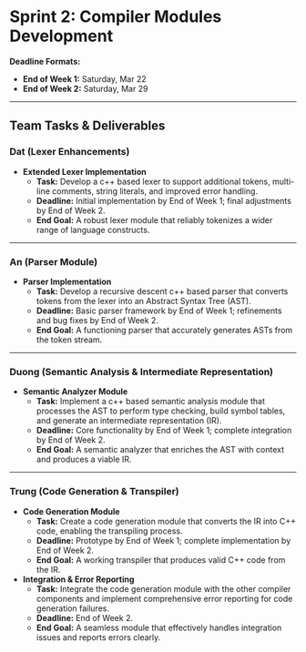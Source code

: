 # Sprint 2: Compiler Modules Development

**Deadline Formats:**  
- **End of Week 1:** Saturday, Mar 22  
- **End of Week 2:** Saturday, Mar 29  

---

## Team Tasks & Deliverables

### Dat (Lexer Enhancements)
- **Extended Lexer Implementation**  
  - **Task:** Develop a c++ based lexer to support additional tokens, multi-line comments, string literals, and improved error handling.  
  - **Deadline:** Initial implementation by End of Week 1; final adjustments by End of Week 2.  
  - **End Goal:** A robust lexer module that reliably tokenizes a wider range of language constructs.

---

### An (Parser Module)
- **Parser Implementation**  
  - **Task:** Develop a recursive descent c++ based parser that converts tokens from the lexer into an Abstract Syntax Tree (AST).  
  - **Deadline:** Basic parser framework by End of Week 1; refinements and bug fixes by End of Week 2.  
  - **End Goal:** A functioning parser that accurately generates ASTs from the token stream.

---

### Duong (Semantic Analysis & Intermediate Representation)
- **Semantic Analyzer Module**  
  - **Task:** Implement a c++ based semantic analysis module that processes the AST to perform type checking, build symbol tables, and generate an intermediate representation (IR).  
  - **Deadline:** Core functionality by End of Week 1; complete integration by End of Week 2.  
  - **End Goal:** A semantic analyzer that enriches the AST with context and produces a viable IR.

---

### Trung (Code Generation & Transpiler)
- **Code Generation Module**  
  - **Task:** Create a code generation module that converts the IR into C++ code, enabling the transpiling process.  
  - **Deadline:** Prototype by End of Week 1; complete implementation by End of Week 2.  
  - **End Goal:** A working transpiler that produces valid C++ code from the IR.
- **Integration & Error Reporting**  
  - **Task:** Integrate the code generation module with the other compiler components and implement comprehensive error reporting for code generation failures.  
  - **Deadline:** End of Week 2.  
  - **End Goal:** A seamless module that effectively handles integration issues and reports errors clearly.